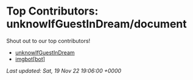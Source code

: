# Top Contributors: unknowIfGuestInDream/document
Shout out to our top contributors!

- [unknowIfGuestInDream](https://github.com/unknowIfGuestInDream)
- [imgbot[bot]](https://github.com/apps/imgbot)


_Last updated: Sat, 19 Nov 22 19:06:00 +0000_